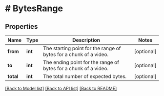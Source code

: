 # # BytesRange

## Properties

Name | Type | Description | Notes
------------ | ------------- | ------------- | -------------
**from** | **int** | The starting point for the range of bytes for a chunk of a video. | [optional]
**to** | **int** | The ending point for the range of bytes for a chunk of a video. | [optional]
**total** | **int** | The total number of expected bytes. | [optional]

[[Back to Model list]](../../README.md#models) [[Back to API list]](../../README.md#endpoints) [[Back to README]](../../README.md)
